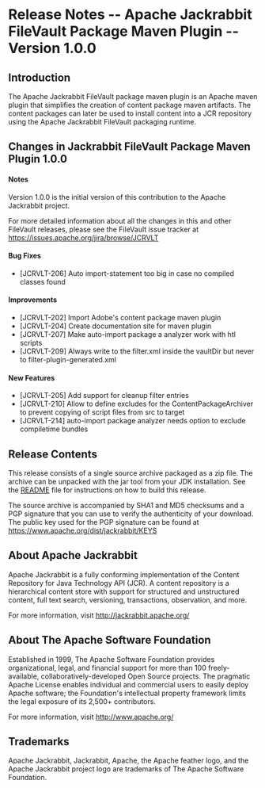 <!--
   Licensed to the Apache Software Foundation (ASF) under one or more
   contributor license agreements.  See the NOTICE file distributed with
   this work for additional information regarding copyright ownership.
   The ASF licenses this file to You under the Apache License, Version 2.0
   (the "License"); you may not use this file except in compliance with
   the License.  You may obtain a copy of the License at

       http://www.apache.org/licenses/LICENSE-2.0

   Unless required by applicable law or agreed to in writing, software
   distributed under the License is distributed on an "AS IS" BASIS,
   WITHOUT WARRANTIES OR CONDITIONS OF ANY KIND, either express or implied.
   See the License for the specific language governing permissions and
   limitations under the License.
  -->

Release Notes -- Apache Jackrabbit FileVault Package Maven Plugin -- Version 1.0.0
==================================================================================

Introduction
------------
The Apache Jackrabbit FileVault package maven plugin is an Apache maven plugin that simplifies the creation of
content package maven artifacts. The content packages can later be used to install content into a JCR repository
using the Apache Jackrabbit FileVault packaging runtime.

Changes in Jackrabbit FileVault Package Maven Plugin 1.0.0
----------------------------------------------------------

#### Notes
Version 1.0.0 is the initial version of this contribution to the Apache
Jackrabbit project.

For more detailed information about all the changes in this and other
FileVault releases, please see the FileVault issue tracker at
https://issues.apache.org/jira/browse/JCRVLT

#### Bug Fixes
* [JCRVLT-206] Auto import-statement too big in case no compiled classes found

#### Improvements
* [JCRVLT-202] Import Adobe's content package maven plugin
* [JCRVLT-204] Create documentation site for maven plugin
* [JCRVLT-207] Make auto-import package a analyzer work with htl scripts
* [JCRVLT-209] Always write to the filter.xml inside the vaultDir but never to filter-plugin-generated.xml

#### New Features
* [JCRVLT-205] Add support for cleanup filter entries
* [JCRVLT-210] Allow to define excludes for the ContentPackageArchiver to prevent copying of script files from src to target
* [JCRVLT-214] auto-import package analyzer needs option to exclude compiletime bundles


Release Contents
----------------
This release consists of a single source archive packaged as a zip file.
The archive can be unpacked with the jar tool from your JDK installation.
See the [README](./README.md) file for instructions on how to build this release.

The source archive is accompanied by SHA1 and MD5 checksums and a PGP
signature that you can use to verify the authenticity of your download.
The public key used for the PGP signature can be found at
https://www.apache.org/dist/jackrabbit/KEYS

About Apache Jackrabbit
-----------------------
Apache Jackrabbit is a fully conforming implementation of the Content
Repository for Java Technology API (JCR). A content repository is a
hierarchical content store with support for structured and unstructured
content, full text search, versioning, transactions, observation, and
more.

For more information, visit http://jackrabbit.apache.org/

About The Apache Software Foundation
------------------------------------
Established in 1999, The Apache Software Foundation provides organizational,
legal, and financial support for more than 100 freely-available,
collaboratively-developed Open Source projects. The pragmatic Apache License
enables individual and commercial users to easily deploy Apache software;
the Foundation's intellectual property framework limits the legal exposure
of its 2,500+ contributors.

For more information, visit http://www.apache.org/

Trademarks
----------
Apache Jackrabbit, Jackrabbit, Apache, the Apache feather logo, and the Apache
Jackrabbit project logo are trademarks of The Apache Software Foundation.
